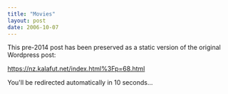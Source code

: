 ```yaml
---
title: "Movies"
layout: post
date: 2006-10-07
---
```


This pre-2014 post has been preserved as a static version of the original Wordpress post:

https://nz.kalafut.net/index.html%3Fp=68.html

You'll be redirected automatically in 10 seconds...

<head>
  <meta http-equiv="refresh" content="10;url=https://nz.kalafut.net/index.html%3Fp=68.html">
</head>

